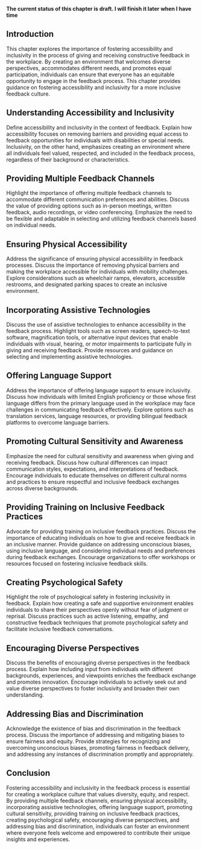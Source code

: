**The current status of this chapter is draft. I will finish it later when I have time**

Introduction
------------

This chapter explores the importance of fostering accessibility and inclusivity in the process of giving and receiving constructive feedback in the workplace. By creating an environment that welcomes diverse perspectives, accommodates different needs, and promotes equal participation, individuals can ensure that everyone has an equitable opportunity to engage in the feedback process. This chapter provides guidance on fostering accessibility and inclusivity for a more inclusive feedback culture.

Understanding Accessibility and Inclusivity
-------------------------------------------

Define accessibility and inclusivity in the context of feedback. Explain how accessibility focuses on removing barriers and providing equal access to feedback opportunities for individuals with disabilities or special needs. Inclusivity, on the other hand, emphasizes creating an environment where all individuals feel valued, respected, and included in the feedback process, regardless of their background or characteristics.

Providing Multiple Feedback Channels
------------------------------------

Highlight the importance of offering multiple feedback channels to accommodate different communication preferences and abilities. Discuss the value of providing options such as in-person meetings, written feedback, audio recordings, or video conferencing. Emphasize the need to be flexible and adaptable in selecting and utilizing feedback channels based on individual needs.

Ensuring Physical Accessibility
-------------------------------

Address the significance of ensuring physical accessibility in feedback processes. Discuss the importance of removing physical barriers and making the workplace accessible for individuals with mobility challenges. Explore considerations such as wheelchair ramps, elevators, accessible restrooms, and designated parking spaces to create an inclusive environment.

Incorporating Assistive Technologies
------------------------------------

Discuss the use of assistive technologies to enhance accessibility in the feedback process. Highlight tools such as screen readers, speech-to-text software, magnification tools, or alternative input devices that enable individuals with visual, hearing, or motor impairments to participate fully in giving and receiving feedback. Provide resources and guidance on selecting and implementing assistive technologies.

Offering Language Support
-------------------------

Address the importance of offering language support to ensure inclusivity. Discuss how individuals with limited English proficiency or those whose first language differs from the primary language used in the workplace may face challenges in communicating feedback effectively. Explore options such as translation services, language resources, or providing bilingual feedback platforms to overcome language barriers.

Promoting Cultural Sensitivity and Awareness
--------------------------------------------

Emphasize the need for cultural sensitivity and awareness when giving and receiving feedback. Discuss how cultural differences can impact communication styles, expectations, and interpretations of feedback. Encourage individuals to educate themselves on different cultural norms and practices to ensure respectful and inclusive feedback exchanges across diverse backgrounds.

Providing Training on Inclusive Feedback Practices
--------------------------------------------------

Advocate for providing training on inclusive feedback practices. Discuss the importance of educating individuals on how to give and receive feedback in an inclusive manner. Provide guidance on addressing unconscious biases, using inclusive language, and considering individual needs and preferences during feedback exchanges. Encourage organizations to offer workshops or resources focused on fostering inclusive feedback skills.

Creating Psychological Safety
-----------------------------

Highlight the role of psychological safety in fostering inclusivity in feedback. Explain how creating a safe and supportive environment enables individuals to share their perspectives openly without fear of judgment or reprisal. Discuss practices such as active listening, empathy, and constructive feedback techniques that promote psychological safety and facilitate inclusive feedback conversations.

Encouraging Diverse Perspectives
--------------------------------

Discuss the benefits of encouraging diverse perspectives in the feedback process. Explain how including input from individuals with different backgrounds, experiences, and viewpoints enriches the feedback exchange and promotes innovation. Encourage individuals to actively seek out and value diverse perspectives to foster inclusivity and broaden their own understanding.

Addressing Bias and Discrimination
----------------------------------

Acknowledge the existence of bias and discrimination in the feedback process. Discuss the importance of addressing and mitigating biases to ensure fairness and equity. Provide strategies for recognizing and overcoming unconscious biases, promoting fairness in feedback delivery, and addressing any instances of discrimination promptly and appropriately.

Conclusion
----------

Fostering accessibility and inclusivity in the feedback process is essential for creating a workplace culture that values diversity, equity, and respect. By providing multiple feedback channels, ensuring physical accessibility, incorporating assistive technologies, offering language support, promoting cultural sensitivity, providing training on inclusive feedback practices, creating psychological safety, encouraging diverse perspectives, and addressing bias and discrimination, individuals can foster an environment where everyone feels welcome and empowered to contribute their unique insights and experiences.
